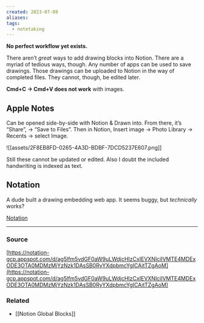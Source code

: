 ```yaml
---
created: 2023-07-08
aliases: 
tags:
  - notetaking
---
```

**No perfect workflow yet exists.**

There aren’t *great* ways to add drawing blocks into Notion. There are a myriad of tedious ways, though. Any number of apps can be used to save drawings. Those drawings can be uploaded to Notion in the way of completed files. They cannot, though, be edited later.

**Cmd+C → Cmd+V does not work** with images.

## Apple Notes

Can be opened side-by-side with Notion & Drawn into. From there, it’s “Share”, → “Save to Files”. Then in Notion, Insert image → Photo Library → Recents → select Image.

![[assets/2F8EB8FD-0265-4A3D-BDBF-7DCD5237E607.png]]

Still these cannot be updated or edited. Also I doubt the included handwriting is indexed as text.

## Notation

A dude built a drawing embedding web app. It seems buggy, but *technically* works?

[Notation](https://notation-gcp.appspot.com)

****
### Source

[https://notation-gcp.appspot.com/d/ag5lfm5vdGF0aW9uLWdjcHIzCxIEVXNlciIVMTE4MDExODE3OTA0MDMzMjYzNzk1DAsSB0RyYXdpbmcYgICAitTZgAoM](https://notation-gcp.appspot.com/d/ag5lfm5vdGF0aW9uLWdjcHIzCxIEVXNlciIVMTE4MDExODE3OTA0MDMzMjYzNzk1DAsSB0RyYXdpbmcYgICAitTZgAoM)

### Related
- [[Notion Global Blocks]]